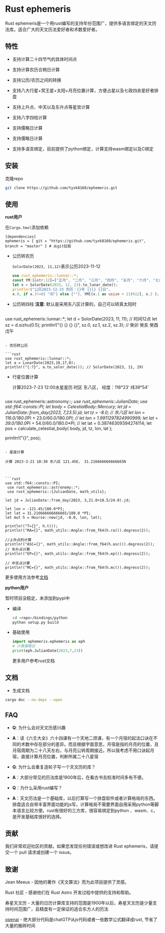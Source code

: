 # Rust ephemeris

Rust ephemeris是一个用rust编写的支持年份范围广，提供多语言绑定的天文历法库。适合广大的天文历法爱好者和术数爱好者。

## 特性

- 支持计算二十四节气的具体时间点

- 支持计算农历合朔日计算
- 支持公历/农历之间的转换
- 支持八大行星+冥王星+太阳+月亮位置计算，方便占星以及七政四余爱好者排盘
- 支持上升点、中天以及东升点等星宫计算
- 支持八字四柱计算
- 支持儒略日计算
- 支持儒略日计算
- 支持多语言绑定，目前提供了python绑定，计算支持wasm绑定以及C绑定



## 安装

克隆repo

```bash
git clone https://github.com/tyxk8160/ephemeris.git
```



## 使用

**rust用户**

在`Cargo.tmol`添加依赖

```tom
[dependencies]
ephemeris = { git = "https://github.com/tyxk8160/ephemeris.git", branch = "master" } # 从git拉取

```



- 公历转农历

  `SolorDate(2023, 11,12)`表示公历2023-11-12  

  

  ```rust
  use rust_ephemeris::lunnar::*;
  const YM:[&str;12]=["正月", "二月", "三月", "四月", "五月", "六月", "七月", "八月","九月", "十月", "冬月", "腊月"];
  let x = SolorDate(2033, 12, 23).to_lunar_date();
  println!("公历2023-12-23 农历：{}年 {}{} {}日",
  x.0, if x.3!=0{ "闰"} else {""}, YM[(x.1 as usize + 11)%12], x.2 );
  ```

  

- 公历转四柱
  **注意**: 默认是采用东八区计算的，自己可以转真太阳时  

  ```rust
use rust_ephemeris::lunnar::*;
  let d = SolorDate(2023, 11, 11);
  // 时间12点
  let sz = d.sizhu(0.5);
  println!("{} {} {} {}", sz.0, sz.1, sz.2, sz.3); // 癸卯 癸亥 癸酉 戊午
  ```

- 农历转公历

  ```rust
 use rust_ephemeris::lunnar::*;
  let a = LunarDate(2023,10,17,0);
  println!("{:?}", a.to_solor_date()); // SolorDate(2023, 11, 29)
  ```

- 行星位置计算  

  计算2023-7-23 12:00水星星历 时区 东八区， 经度：116°23’ 纬39°54’

  ```rust
 use rust_ephemeris::astronomy::*;
 use rust_ephemeris::JulianDate;
  use std::f64::consts::PI;
  let body = CelestialBody::Mercury;
  let  jd = JulianDate::from_day(2023, 7,23.5).jd;
  let tz = -8.0; // 东八区
  let lon = 116.0/180.0*PI + 23.0/60.0/180.0*PI;
  // let lon = 1.9911297824990999;
  let lat = 39.0/180.0*PI + 54.0/60.0/180.0*PI;
  // let lat = 0.38746309394274114;
  let pos = calculate_celestial_body(
     body,
     jd,
     tz,
     lon,
     lat
  );
  
  println!("{}", pos);
  ```

- 星座计算  

  计算 2023-3-21 18:30 东八区 121.45E， 31.216666666666665N   

  
  
```rust
use std::f64::consts::PI;
   use rust_ephemeris::astronomy::*;
   use rust_ephemeris::{JulianDate, math_utils};
   
  let jd = JulianDate::from_day(2023, 3,21.0+10.5/24.0).jd;
   
  let lon = -121.45/180.0*PI;
  let lat = 31.216666666666665/180.0 *PI;
  let mut h = Hourse::new(jd, -8.0, lon, lat);
   
  println!("T={}", h.t());
  println!("RA={}", math_utils::Angle::from_f64(h.ra()).degress(2));
   
  //上升点的计算
  println!("ASC={}", math_utils::Angle::from_f64(h.asc()).degress(2));
  // 东升点计算
  println!("EP={}", math_utils::Angle::from_f64(h.ep()).degress(2));
   
  // 中天点计算
  println!("MC={}", math_utils::Angle::from_f64(h.mc()).degress(2));
  ```

更多使用方法参考[文档 ](https://docs.rs/rust-ephemeris/latest/rust_ephemeris/index.html) 



**python用户**



暂时项目没稳定，未添加到pypi中  



- 编译

  ```bash
  cd <repo>/bindings/python
  python setup.py build
  ```

- 基础使用

  ```python
  import ephemeris.ephemeris as eph
  # 计算儒略日
  print(eph.JulianDate(2023,7,23))
  ```

  更多用户参考rust文档

## 文档

- 生成文档

```bash
cargo doc --no-deps --open
```



## FAQ

- **Q**:  为什么会对天文历感兴趣
- **A**：读《六壬大全》六十四课有一个天地二烦课，有一个月宿的起法口诀在不同的术数中存在部分的差异。而且根据字面意思，月宿是指的月亮的位置，且月宿周期为二十八天左右，与月亮公转周期接近。所以我考虑不用口诀起月宿，直接计算月亮位置，判断所属二十八星宿
- **Q**: 为什么会重复造轮子写一个天文历的库？

- **A**：大部分常见的历法库是1900年后，在看古书去校准时间多有不便。
- **Q**：为什么采用rust编写？
- **A**：天文历法是一个基础库，以后打算写一个排盘软件或者计算格局的东西。排盘适合自带丰富界面功能的js写，计算格局不需要界面自用采用python等脚本语言比较方便。rust有很好的三方库，很容易绑定到python 、wasm、c，是开发基础库很好的选择。

## 贡献

我们非常欢迎社区的贡献。如果您发现任何错误或想改进 Rust ephemeris，请提交一个 pull 请求或创建一个 issue。



## 致谢
Jean Meeus  - 因他的著作《天文算法》而为此项目提供了灵感。

Rust 社区 - 感谢他们在 Rust Astro 开发过程中提供的支持和帮助。

寿星天文历 - 大量的日历计算库支持的范围是1900年以后，寿星天文历是少量支持时间范围广，且精度有一定保证的适合东方人的历法

[openai](https://openai.com/) - 绝大部分代码是chatGTP从js代码或者一些数学公式翻译成rust, 节省了大量的搬砖时间

 